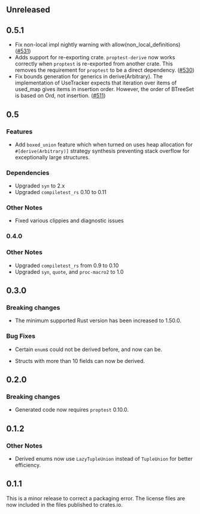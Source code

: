 ## Unreleased

## 0.5.1

- Fix non-local impl nightly warning with allow(non_local_definitions)
  ([\#531](https://github.com/proptest-rs/proptest/pull/531))
- Adds support for re-exporting crate. `proptest-derive` now works correctly
  when `proptest` is re-exported from another crate. This removes the
  requirement for `proptest` to be a direct dependency.
  ([\#530](https://github.com/proptest-rs/proptest/pull/530))
- Fix bounds generation for generics in derive(Arbitrary). The implementation
  of UseTracker expects that iteration over items of used_map gives items in
  insertion order. However, the order of BTreeSet is based on Ord, not
  insertion. ([\#511](https://github.com/proptest-rs/proptest/pull/511))

## 0.5

### Features

- Add `boxed_union` feature which when turned on uses heap allocation for
  `#[derive(Arbitrary)]` strategy synthesis preventing stack overflow for
  exceptionally large structures.

### Dependencies

- Upgraded `syn` to 2.x
- Upgraded `compiletest_rs` 0.10 to 0.11

### Other Notes

- Fixed various clippies and diagnostic issues

### 0.4.0

### Other Notes

- Upgraded `compiletest_rs` from 0.9 to 0.10
- Upgraded `syn`, `quote`, and `proc-macro2` to 1.0

## 0.3.0

### Breaking changes

- The minimum supported Rust version has been increased to 1.50.0.

### Bug Fixes

- Certain `enum`s could not be derived before, and now can be.

- Structs with more than 10 fields can now be derived.

## 0.2.0

### Breaking changes

- Generated code now requires `proptest` 0.10.0.

## 0.1.2

### Other Notes

- Derived enums now use `LazyTupleUnion` instead of `TupleUnion` for better
  efficiency.

## 0.1.1

This is a minor release to correct a packaging error. The license files are now
included in the files published to crates.io.
